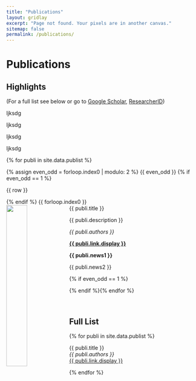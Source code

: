 ```yaml
---
title: "Publications"
layout: gridlay
excerpt: "Page not found. Your pixels are in another canvas."
sitemap: false
permalink: /publications/
---
```


# Publications

## Highlights

(For a full list see below or go to <a href="https://scholar.google.ch/citations?user=TqxYWZsAAAAJ">Google Scholar</a>, <a href="https://www.researcherid.com/rid/D-7763-2012">ResearcherID</a>)

<div class="row">
 <div class="col-sm-6 clearfix">
  <div class="well">
   <p> ljksdg </p>
  </div> 
 </div>
 
 <div class="col-sm-6 clearfix">
  <div class="well">
   <p> ljksdg </p>
  </div> 
 </div> 
</div>

<div class="row">
 <div class="col-sm-6 clearfix">
  <div class="well">
   <p> ljksdg </p>
  </div> 
 </div>
 
 <div class="col-sm-6 clearfix">
  <div class="well">
   <p> ljksdg </p>
  </div> 
 </div> 
</div>


{% for publi in site.data.publist %}

{% assign even_odd = forloop.index0 | modulo: 2 %}
{{ even_odd }}
{% if even_odd == 1 %}
<div class="row">
 <p>{{ row }} </p>
{% endif %}
{{ forloop.index0 }}

<div class="col-sm-6 clearfix">
 <div class="well">
  <pubtit>{{ publi.title }}</pubtit>
  <img src="{{ site.url }}{{ site.baseurl }}/images/pubpic/{{ publi.image }}" class="img-responsive" width="33%" style="float: left" />
  <p>{{ publi.description }}</p>
  <p><em>{{ publi.authors }}</em></p>
  <p><strong><a href="{{ publi.link.url }}">{{ publi.link.display }}</a></strong></p>
  <p class="text-danger"><strong> {{ publi.news1 }}</strong></p>
  <p> {{ publi.news2 }}</p>
 </div>
</div>

{% if even_odd == 1 %}
</div>
{% endif %}{% endfor %}

<p> &nbsp; </p>




## Full List

{% for publi in site.data.publist %}

  {{ publi.title }} <br />
  <em>{{ publi.authors }} </em><br /><a href="{{ publi.link.url }}">{{ publi.link.display }}</a>

{% endfor %}

